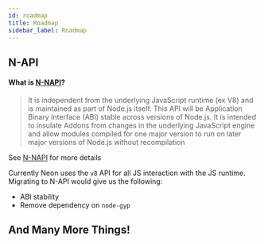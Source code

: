 ```yaml
---
id: roadmap
title: Roadmap
sidebar_label: Roadmap
---
```


## N-API

#### What is [N-NAPI](https://nodejs.org/api/n-api.html)?

> It is independent from the underlying JavaScript runtime (ex V8) and is maintained as part of Node.js itself. This API will be Application Binary Interface (ABI) stable across versions of Node.js. It is intended to insulate Addons from changes in the underlying JavaScript engine and allow modules compiled for one major version to run on later major versions of Node.js without recompilation

See [N-NAPI](https://nodejs.org/api/n-api.html) for more details

Currently Neon uses the `v8` API for all JS interaction with the JS runtime. Migrating to N-API would give us the following:

* ABI stability
* Remove dependency on `node-gyp`

## And Many More Things!

